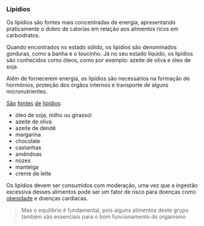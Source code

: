 ### **Lipídios**

Os lipídios são fontes mais concentradas de energia, apresentando praticamente o dobro de calorias em relação aos alimentos ricos em carboidratos.

Quando encontrados no estado sólido, os lipídios são denominados gorduras, como a banha e o toucinho. Já no seu estado líquido, os lipídios são conhecidos como óleos, como por exemplo: azeite de oliva e óleo de soja.

Além de fornecerem energia, os lipídios são necessários na formação de hormônios, proteção dos órgãos internos e transporte de alguns micronutrientes.

<u>São</u> <u>fontes</u> <u>de</u> <u>lipídios</u>:

- óleo de soja, milho ou girassol
- azeite de oliva
- azeite de dendê
- margarina
- chocolate
- castanhas
- amêndoas
- nozes
- manteiga
- creme de leite

Os lipídios devem ser consumidos com moderação, uma vez que a ingestão excessiva desses alimentos pode ser um fator de risco para doenças como [obesidade](https://minutosaudavel.com.br/obesidade/) e doenças cardíacas.

> Mas o equilíbrio é fundamental, pois alguns alimentos deste grupo também são essenciais para o bom funcionamento do organismo